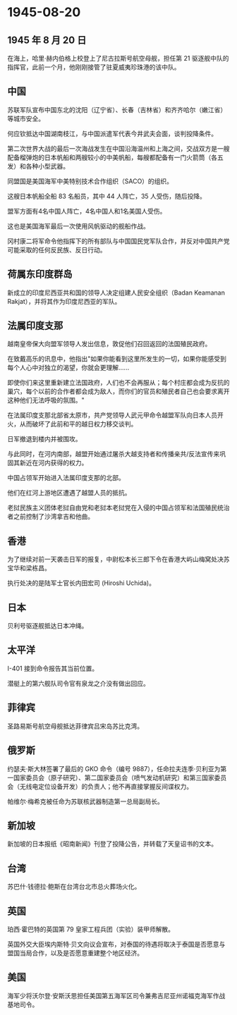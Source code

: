 # 1945-08-20

## 1945 年 8 月 20 日

在海上，哈里·赫内伯格上校登上了尼古拉斯号航空母舰，担任第 21
驱逐舰中队的指挥官，此前一个月，他刚刚接管了驻夏威夷珍珠港的该中队。

## 中国

苏联军队宣布中国东北的沈阳（辽宁省）、长春（吉林省）和齐齐哈尔（嫩江省）等城市安全。

何应钦抵达中国湖南枝江，与中国派遣军代表今井武夫会面，谈判投降条件。

第二次世界大战的最后一次海战发生在中国沿海温州和上海之间，交战双方是一艘配备榴弹炮的日本帆船和两艘较小的中美帆船，每艘都配备有一门火箭筒（各五发）和各种小型武器。

同盟国是美国海军中美特别技术合作组织（SACO）的组织。

这艘日本帆船全船 83 名船员，其中 44 人阵亡，35 人受伤，随后投降。

盟军方面有4名中国人阵亡，4名中国人和1名美国人受伤。

这也是美国海军最后一次使用风帆驱动的舰船作战。

冈村康二将军命令他指挥下的所有部队与中国国民党军队合作，并反对中国共产党可能采取的任何反民族、反日行动。

## 荷属东印度群岛

新成立的印度尼西亚共和国的领导人决定组建人民安全组织（Badan Keamanan
Rakjat），并将其作为印度尼西亚的军队。

## 法属印度支那

越南皇帝保大向盟军领导人发出信息，敦促他们召回返回的法国殖民政府。

在致戴高乐的讯息中，他指出"如果你能看到这里所发生的一切，如果你能感受到每个人心中对独立的渴望，你就会更理解\...\...

即使你们来这里重新建立法国政府，人们也不会再服从；每个村庄都会成为反抗的巢穴，每个以前的合作者都会成为敌人，而你们的官员和殖民者自己也会要求离开这种他们无法呼吸的氛围。"

在法属印度支那北部省太原市，共产党领导人武元甲命令越盟军队向日本人员开火，从而破坏了此前和平的越日权力移交谈判。

日军撤退到楼内并被围攻。

与此同时，在河内南部，越盟开始通过屠杀大越支持者和传播亲共/反法宣传来巩固其新近在河内获得的权力。

中国占领军开始进入法属印度支那的北部。

他们在红河上游地区遭遇了越盟人员的抵抗。

老挝民族主义团体老挝自由党和老挝本老挝党在入侵的中国占领军和法国殖民统治者之前控制了沙湾拿吉和他曲。

## 香港

为了继续对前一天袭击日军的报复，中尉松本长三郎下令在香港大屿山梅窝处决苏宝华和梁栋昌。

执行处决的是陆军士官长内田宏司 (Hiroshi Uchida)。

## 日本

贝利号驱逐舰抵达日本冲绳。

## 太平洋

I-401 接到命令报告其当前位置。

潜艇上的第六舰队司令官有泉龙之介没有做出回应。

## 菲律宾

圣路易斯号航空母舰抵达菲律宾吕宋岛苏比克湾。

## 俄罗斯

约瑟夫·斯大林签署了最后的 GKO 命令（编号
9887），任命拉夫连季·贝利亚为第一国家委员会（原子研究）、第二国家委员会（喷气发动机研究）和第三国家委员会（无线电定位设备开发）的负责人；他不再直接掌握反间谍权力。

帕维尔·梅希克被任命为苏联核武器制造第一总局副局长。

## 新加坡

新加坡的日本报纸《昭南新闻》刊登了投降公告，并转载了天皇诏书的文本。

## 台湾

苏巴什·钱德拉·鲍斯在台湾台北市总火葬场火化。

## 英国

珀西·霍巴特的英国第 79 皇家工程兵团（实验）装甲师解散。

英国外交大臣埃内斯特·贝文向议会宣布，对泰国的待遇将取决于泰国是否愿意与盟国当局合作，以及是否愿意重建整个地区经济。

## 美国

海军少将沃尔登·安斯沃思担任美国第五海军区司令兼弗吉尼亚州诺福克海军作战基地司令。

